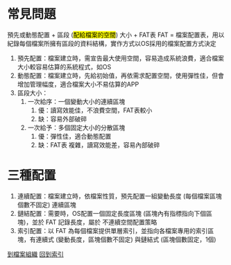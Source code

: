 # 常見問題
預先或動態配置 + 區段 (<mark>配給檔案的空間</mark>) 大小 + FAT表
FAT = 檔案配置表，用以紀錄每個檔案所擁有區段的資料結構，實作方式以OS採用的檔案配置方式決定
1. 預先配置：檔案建立時，需宣告最大使用空間，容易造成系統浪費，適合檔案大小較容易估算的系統程式，如OS
2. 動態配置：檔案建立時，先給初始值，再依需求配置空間，使用彈性佳，但會增加管理幅度，適合檔案大小不易估算的APP
3. 區段大小：
	1. 一次給序：一個變動大小的連續區塊
		1. 優：讀寫效能佳，不浪費空間，FAT表較小
		2. 缺：容易外部破碎
	2. 一次給予：多個固定大小的分散區塊
		1. 優：彈性佳，適合動態配置
		2. 缺：FAT表 複雜，讀寫效能差，容易內部破碎

# 三種配置
1. 連續配置：檔案建立時，依檔案性質，預先配置一組變動長度 (每個檔案區塊個數不固定) 連續區塊
2. 鏈結配置：需要時，OS配置一個固定長度區塊 (區塊內有指標指向下個區塊)，並於 FAT 記錄長度，屬於 不連續空間配置策略
3. 索引配置：以 FAT 為每個檔案提供單層索引，並指向各檔案專用的索引區塊，有連續式 (變動長度，區塊個數不固定) 與鏈結式 (區塊個數固定，1個)

[到檔案組織](檔案組織)
[回到索引]((%E4%BD%9C%E6%A5%AD%E7%B3%BB%E7%B5%B1%E7%B4%A2%E5%BC%95))